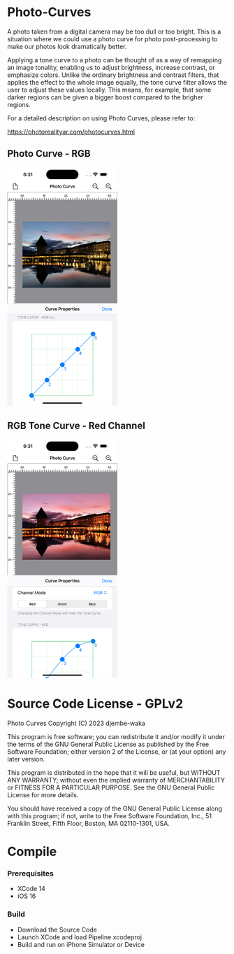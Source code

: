 # Photo-Curves

A photo taken from a digital camera may be too dull or too bright. This is a situation where we could use a photo curve for photo post-processing to make our photos look dramatically better. 

Applying a tone curve to a photo can be thought of as a way of remapping an image tonality, enabling us to adjust brightness, increase contrast, or emphasize colors. Unlike the ordinary brightness and contrast filters, that applies the effect to the whole image equally, the tone curve filter allows the user to adjust these values locally. This means, for example, that some darker regions can be given a bigger boost compared to the brigher regions. 

For a detailed description on using Photo Curves, please refer to:

https://photorealityar.com/photocurves.html

## Photo Curve - RGB

<img src=images/PhotoCurves.png width="50%" height="50%">

## RGB Tone Curve - Red Channel

<img src=images/ToneCurves.png width="50%" height="50%">

# Source Code License - GPLv2

Photo Curves
Copyright (C) 2023 djembe-waka 

This program is free software; you can redistribute it and/or
modify it under the terms of the GNU General Public License
as published by the Free Software Foundation; either version 2
of the License, or (at your option) any later version.

This program is distributed in the hope that it will be useful,
but WITHOUT ANY WARRANTY; without even the implied warranty of
MERCHANTABILITY or FITNESS FOR A PARTICULAR PURPOSE.  See the
GNU General Public License for more details.

You should have received a copy of the GNU General Public License
along with this program; if not, write to the Free Software
Foundation, Inc., 51 Franklin Street, Fifth Floor, Boston, MA  02110-1301, USA.

# Compile

### Prerequisites

* XCode 14
* iOS 16

### Build

* Download the Source Code
* Launch XCode and load Pipeline.xcodeproj 
* Build and run on iPhone Simulator or Device
